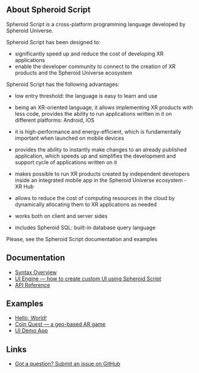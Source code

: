 ## About Spheroid Script

Spheroid Script is a cross-platform programming language developed by Spheroid Universe.

Spheroid Script has been designed to:

- significantly speed up and reduce the cost of developing XR applications
- enable the developer community to connect to the creation of XR products and the Spheroid Universe ecosystem

Spheroid Script has the following advantages:

- low entry threshold: the language is easy to learn and use

- being an XR-oriented language, it allows implementing XR products with less code, provides the ability to run applications written in it on different platforms: Android, iOS

- it is high-performance and energy-efficient, which is fundamentally important when launched on mobile devices

- provides the ability to instantly make changes to an already published application, which speeds up and simplifies the development and support cycle of applications written on it

- makes possible to run XR products created by independent developers inside an integrated mobile app in the Spheroid Universe ecosystem - XR Hub

- allows to reduce the cost of computing resources in the cloud by dynamically allocating them to XR applications as needed

- works both on client and server sides

- includes Spheroid SQL: built-in database query language

Please, see the Spheroid Script documentation and examples

## Documentation
- [Syntax Overview](basic-syntax.md)
- [UI Engine — how to create custom UI using Spheroid Script](ui/index.md)
- [API Reference](reference/index.md)

## Examples
- [Hello, World!](https://github.com/SpheroidUniverse/SpheroidScript/tree/master/examples/HelloWorld)
- [Coin Quest — a geo-based AR game](https://github.com/SpheroidUniverse/SpheroidScript/tree/master/examples/CoinQuest)
- [UI Demo App](https://github.com/SpheroidUniverse/SpheroidScript/tree/master/examples/UI)

## Links
- [Got a question? Submit an issue on GitHub](submit-an-issue.md)
